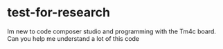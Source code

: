 # test-for-research
Im new to code composer studio and programming with the Tm4c board. Can you help me understand a lot of this code 

